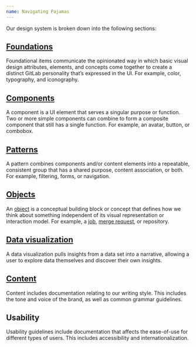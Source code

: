 ```yaml
---
name: Navigating Pajamas
---
```


Our design system is broken down into the following sections:

## [Foundations](/product-foundations)

Foundational items communicate the opinionated way in which basic visual design attributes, elements, and concepts come together to create a distinct GitLab personality that’s expressed in the UI. For example, color, typography, and iconography.

## [Components](/components)

A component is a UI element that serves a singular purpose or function. Two or more simple components can combine to form a composite component that still has a single function. For example, an avatar, button, or combobox.

## [Patterns](/patterns)

A pattern combines components and/or content elements into a repeatable, consistent group that has a shared purpose, content association, or both. For example, filtering, forms, or navigation.

## [Objects](/objects)

An [object](/objects/overview) is a conceptual building block or concept that defines how we think about something independent of its visual representation or interaction model. For example, a [job](/objects/job), [merge request](/objects/merge-request), or repository.

## [Data visualization](/data-visualization/)

A data visualization pulls insights from a data set into a narrative, allowing a user to explore data themselves and discover their own insights.

## [Content](/content)

Content includes documentation relating to our writing style. This includes the tone and voice of the brand, as well as common grammar guidelines.

## Usability

Usability guidelines include documentation that affects the ease-of-use for different types of users. This includes accessibility and internationalization.
